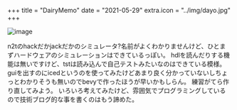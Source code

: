 +++
title = "DairyMemo"
date = "2021-05-29"
extra.icon = "../img/dayo.jpg"
+++


![image](../img/0529.gif)

n2tのhackだかjackだかのシミュレータ?名前がよくわかりませんけど、ひとまずハードウェアのシミュレーションはできているっぽい。
hdlを読んだりする機能は無いですけど、tstは読み込んで自己テストみたいなのはできている模様。
guiを出すのにicedというのを使ってみたけどあまり良く分かっていないしちょっとわかりそうも無いのでbevyで作ったほうが早いかもしらん。
練習がてら作り直してみよう。
いろいろ考えてみたけど、雰囲気でプログラミングしているので技術ブログ的な事を書くのはもう諦めた。

